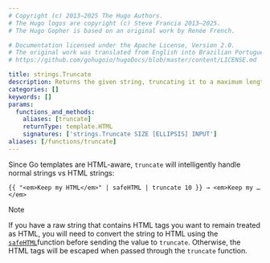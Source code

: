 ```yaml
---
# Copyright (c) 2013–2025 The Hugo Authors.
# The Hugo logos are copyright (c) Steve Francia 2013–2025.
# The Hugo Gopher is based on an original work by Renée French.

# Documentation licensed under the Apache License, Version 2.0.
# The original work was translated from English into Brazilian Portuguese.
# https://github.com/gohugoio/hugoDocs/blob/master/content/LICENSE.md

title: strings.Truncate
description: Returns the given string, truncating it to a maximum length without cutting words or leaving unclosed HTML tags.
categories: []
keywords: []
params:
  functions_and_methods:
    aliases: [truncate]
    returnType: template.HTML
    signatures: ['strings.Truncate SIZE [ELLIPSIS] INPUT']
aliases: [/functions/truncate]
---
```


Since Go templates are HTML-aware, `truncate` will intelligently handle normal strings vs HTML strings:

```go-html-template
{{ "<em>Keep my HTML</em>" | safeHTML | truncate 10 }} → <em>Keep my …</em>
```

> [!note]
> If you have a raw string that contains HTML tags you want to remain treated as HTML, you will need to convert the string to HTML using the [`safeHTML`]function before sending the value to `truncate`. Otherwise, the HTML tags will be escaped when passed through the `truncate` function.

[`safeHTML`]: /functions/safe/html/
